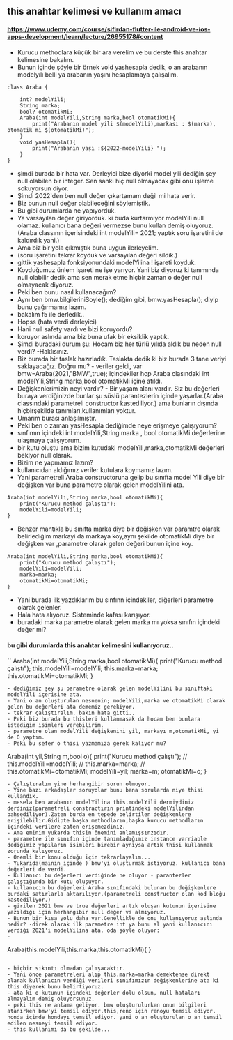 ## this anahtar kelimesi ve kullanım amacı
#### https://www.udemy.com/course/sifirdan-flutter-ile-android-ve-ios-apps-development/learn/lecture/26955178#content
- Kurucu methodlara küçük bir ara verelim ve bu derste this anahtar kelimesine bakalım.
- Bunun içinde şöyle bir örnek  void yashesapla dedik, o an arabanın modelyılı belli ya arabanın yaşını hesaplamaya çalışalım.
```
class Araba {

    int? modelYili;
    String marka;
    bool? otomatikMi;
    Araba(int modelYili,String marka,bool otomatikMi){
        print("Arabanın model yili $(modelYili),markası : $(marka), otomatik mi $(otomatikMi)");
    }
    void yasHesapla(){
        print("Arabanın yaşı :${2022-modelYili} ");
    }
}
```
- şimdi burada bir hata var. Derleyici bize diyorki model yili dediğin şey null olabilen bir integer. Sen sanki hiç null olmayacak gibi onu işleme sokuyorsun diyor.
- Şimdi 2022'den ben null değer çıkartamam değil mi hata verir.
- Biz bunun null değer olabileceğini söylemiştik.
- Bu gibi durumlarda ne yapıyorduk.
- Ya varsayılan değer giriyorduk. ki buda kurtarmıyor modelYili null olamaz. kullanıcı bana değeri vermezse bunu kullan demiş oluyoruz.(Araba classının içerisindeki int modelYili= 2021; yaptık soru işaretini de kaldırdık yani.)
- Ama biz bir yola çıkmıştık buna uygun ilerleyelim.
- (soru işaretini tekrar koyduk ve varsayılan değeri sildik.)
- gittik yashesapla fonksiyonundaki modelYilina ! işareti koyduk.
- Koyduğumuz ünlem işareti ne işe yarıyor. Yani biz diyoruz ki tanımında null olabilir dedik ama sen merak etme hiçbir zaman o değer null olmayacak diyoruz.
- Peki ben bunu nasıl kullanacağım?
- Aynı ben bmw.bilgileriniSoyle(); dediğim gibi, bmw.yasHesapla(); diyip bunu çağırmamız lazım.
- bakalım f5 ile derledik..
- Hopss (hata verdi derleyici)
- Hani null safety vardı ve bizi koruyordu?
- koruyor aslında ama biz buna ufak bir eksiklik yaptık.
- Şimdi buradaki durum şu: Hocam biz her türlü yılıda aldık bu neden null verdi? -Haklısınız.
- Biz burada bir taslak hazırladık. Taslakta dedik ki biz burada 3 tane veriyi saklayacağız. Doğru mu? - veriler geldi,
var bmw=Araba(2021,"BMW",true); içindekiler hop Araba clasındaki int modelYili,String marka,bool otomatikMi içine atıldı.
- Değişkenlerimizin neyi vardır? - Bir yaşam alanı vardır. Siz bu değerleri buraya verdiğinizde bunlar şu süslü parantezlerin içinde yaşarlar.(Araba classındaki parametreli constructor kastediliyor.) ama bunların dışında hiçbirşekilde tanımları,kullanımları yoktur.
- Umarım burası anlaşılmıştır.
- Peki ben o zaman yasHesapla dediğimde neye erişmeye çalışıyorum?
- sınfımın içindeki int modelYili,String marka , bool otomatikMi değerlerine ulaşmaya çalışıyorum.
- bir kutu oluştu ama bizim kutudaki modelYili,marka,otomatikMi değerleri beklyor null olarak.
- Bizim ne yapmamız lazım? 
- kullanıcıdan aldığımız veriler kutulara koymamız lazım.
- Yani parametreli Araba constructoruna gelip bu sınıfta model Yili diye bir değişken var buna parametre olarak gelen modelYilini ata.

```
Araba(int modelYili,String marka,bool otomatikMi){
    print("Kurucu method çalıştı");
    modelYili=modelYili;
}
``` 
- Benzer mantıkla bu sınıfta marka diye bir değişken var paramtre olarak belirlediğim markayi da markaya koy,aynı şekilde otomatikMi diye bir değişken var ,parametre olarak gelen değeri bunun içine koy.
```
Araba(int modelYili,String marka,bool otomatikMi){
    print("Kurucu method çalıştı");
    modelYili=modelYili;
    marka=marka;
    otomatikMi=otomatikMi;
}
``` 
- Yani burada ilk yazdıklarım bu sınfınn içindekiler, diğerleri parametre olarak gelenler.
- Hala hata alıyoruz. Sisteminde kafası karışıyor.
- buradaki marka parametre olarak gelen marka mı yoksa sınıfın içindeki değer mi?
#### bu gibi durumlarda this anahtar kelimesini kullanıyoruz..

``
Araba(int modelYili,String marka,bool otomatikMi){
    print("Kurucu method çalıştı");
    this.modelYili=modelYili;
    this.marka=marka;
    this.otomatikMi=otomatikMi;
}
``` 
- dediğimiz şey şu parametre olarak gelen modelYilini bu sınıftaki modelYili içerisine ata.
- Yani o an oluşturulan nesnenin; modelYili,marka ve otomatikMi olarak gelen bu değerleri ata dememiz gerekiyor.
- tekrar çalıştıralım. bakın hata gitti..
- Peki biz burada bu thisleri kullanmasak da hocam ben bunlara istediğim isimleri verebilirim.
- parametre olan modelYili değişkenini yil, markayı m,otomatikMi, yi de O yaptım.
- Peki bu sefer o thisi yazmamıza gerek kalıyor mu?
```
Araba(int yil,String m,bool o){
    print("Kurucu method çalıştı");
   // this.modelYili=modelYili;
   // this.marka=marka;
   // this.otomatikMi=otomatikMi;
    modelYili=yil;
    marka=m;
    otomatikMi=o;
}
```
- Çalıştıralım yine herhangibir sorun olmuyor.
- Yine bazı arkadaşlar soruyolar bunu bana sorularda niye thisi kullandık.
- mesela ben arabanın modelYilina this.modelYili dermiydiniz derdiniz(parametreli constractırın printindeki modelYilindan bahsediliyor).Zaten burda en tepede belirtilen değişkenlere erişilebilir.Gidipte başka methodların,başka kurucu methodların içindeki verilere zaten erişemezdiniz.
- Ama eminim yukarda thisin önemini anlamışsınzıdır.
- parametre ile sınıfın içinde tanımladığımız instance varriable dediğimiz yapıların isimleri birebir aynıysa artık thisi kullanmak zorunda kalıyoruz.
- Önemli bir konu olduğu için tekrarlayalım...
- Yukarıda(mainin içinde ) bmw'yi oluşturmak istiyoruz. kullanıcı bana değerleri de verdi.
- Kullanıcı bu değerleri verdiğinde ne oluyor - parantezler çalıştığında bir kutu oluşuyor.
- kullanıcın bu değerleri Araba sınıfındaki bulunan bu değişkenlere burdaki satırlarla aktarılıyor.(parametreli constructor olan kod bloğu kastediliyor.)
- girilen 2021 bmw ve true değerleri artık oluşan kutunun içerisine yazıldığı için herhangibir null değer vs almıyoruz.
- Bunun bir kısa yolu daha var.Genellikle de onu kullanıyoruz aslında nedir? -direk olarak ilk parametre int ya bunu al yani kullanıcını verdiği 2021'i modelYilina ata. oda şöyle oluyor:
- 
```
Araba(this.modelYili,this.marka,this.otomatikMi){
}
```

- hiçbir sıkıntı olmadan çalışacaktır.
- Yani önce parametreleri alıp this.marka=marka demektense direkt olarak kullanıcın verdiği verileri sınıfımızın değişkenlerine ata ki this diyerek bunu belirtiyoruz.
- ata ki o kutunun içindeki değerler dolu olsun, null hataları almayalım demiş oluyorsunuz.
- peki this ne anlama geliyor. bmw oluşturulurken onun bilgileri atanırken bmw'yi temsil ediyor.this,reno için renoyu temsil ediyor. honda içinde hondayı temsil ediyor. yani o an oluşturulan o an temsil edilen nesneyi temsil ediyor.
- this kullanımı da bu şekilde...
